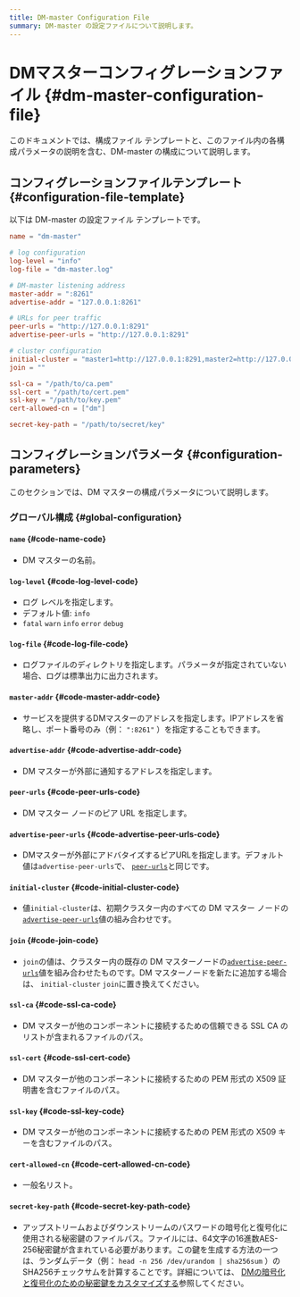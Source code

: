 ```yaml
---
title: DM-master Configuration File
summary: DM-master の設定ファイルについて説明します。
---
```


# DMマスターコンフィグレーションファイル {#dm-master-configuration-file}

このドキュメントでは、構成ファイル テンプレートと、このファイル内の各構成パラメータの説明を含む、DM-master の構成について説明します。

## コンフィグレーションファイルテンプレート {#configuration-file-template}

以下は DM-master の設定ファイル テンプレートです。

```toml
name = "dm-master"

# log configuration
log-level = "info"
log-file = "dm-master.log"

# DM-master listening address
master-addr = ":8261"
advertise-addr = "127.0.0.1:8261"

# URLs for peer traffic
peer-urls = "http://127.0.0.1:8291"
advertise-peer-urls = "http://127.0.0.1:8291"

# cluster configuration
initial-cluster = "master1=http://127.0.0.1:8291,master2=http://127.0.0.1:8292,master3=http://127.0.0.1:8293"
join = ""

ssl-ca = "/path/to/ca.pem"
ssl-cert = "/path/to/cert.pem"
ssl-key = "/path/to/key.pem"
cert-allowed-cn = ["dm"]

secret-key-path = "/path/to/secret/key"
```

## コンフィグレーションパラメータ {#configuration-parameters}

このセクションでは、DM マスターの構成パラメータについて説明します。

### グローバル構成 {#global-configuration}

#### <code>name</code> {#code-name-code}

-   DM マスターの名前。

#### <code>log-level</code> {#code-log-level-code}

-   ログ レベルを指定します。
-   デフォルト値: `info`
-   `fatal` `warn` `info` `error` `debug`

#### <code>log-file</code> {#code-log-file-code}

-   ログファイルのディレクトリを指定します。パラメータが指定されていない場合、ログは標準出力に出力されます。

#### <code>master-addr</code> {#code-master-addr-code}

-   サービスを提供するDMマスターのアドレスを指定します。IPアドレスを省略し、ポート番号のみ（例： `":8261"` ）を指定することもできます。

#### <code>advertise-addr</code> {#code-advertise-addr-code}

-   DM マスターが外部に通知するアドレスを指定します。

#### <code>peer-urls</code> {#code-peer-urls-code}

-   DM マスター ノードのピア URL を指定します。

#### <code>advertise-peer-urls</code> {#code-advertise-peer-urls-code}

-   DMマスターが外部にアドバタイズするピアURLを指定します。デフォルト値は`advertise-peer-urls`で、 [`peer-urls`](#peer-urls)と同じです。

#### <code>initial-cluster</code> {#code-initial-cluster-code}

-   値`initial-cluster`は、初期クラスター内のすべての DM マスター ノードの[`advertise-peer-urls`](#advertise-peer-urls)値の組み合わせです。

#### <code>join</code> {#code-join-code}

-   `join`の値は、クラスター内の既存の DM マスターノードの[`advertise-peer-urls`](#advertise-peer-urls)値を組み合わせたものです。DM マスターノードを新たに追加する場合は、 `initial-cluster` `join`に置き換えてください。

#### <code>ssl-ca</code> {#code-ssl-ca-code}

-   DM マスターが他のコンポーネントに接続するための信頼できる SSL CA のリストが含まれるファイルのパス。

#### <code>ssl-cert</code> {#code-ssl-cert-code}

-   DM マスターが他のコンポーネントに接続するための PEM 形式の X509 証明書を含むファイルのパス。

#### <code>ssl-key</code> {#code-ssl-key-code}

-   DM マスターが他のコンポーネントに接続するための PEM 形式の X509 キーを含むファイルのパス。

#### <code>cert-allowed-cn</code> {#code-cert-allowed-cn-code}

-   一般名リスト。

#### <code>secret-key-path</code> {#code-secret-key-path-code}

-   アップストリームおよびダウンストリームのパスワードの暗号化と復号化に使用される秘密鍵のファイルパス。ファイルには、64文字の16進数AES-256秘密鍵が含まれている必要があります。この鍵を生成する方法の一つは、ランダムデータ（例： `head -n 256 /dev/urandom | sha256sum` ）のSHA256チェックサムを計算することです。詳細については、 [DMの暗号化と復号化のための秘密鍵をカスタマイズする](/dm/dm-customized-secret-key.md)参照してください。
